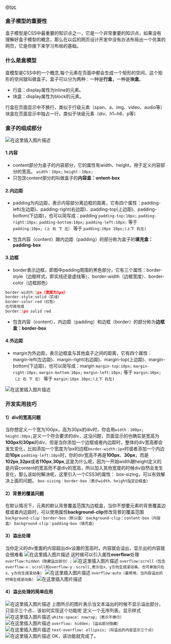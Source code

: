@[toc](盒模型基础)
### 盒子模型的重要性
盒子模型是CSS中最重要的知识点之一，它是一个非常重要的知识点，如果没有理解好盒子模型的概念，那么在以后的网页设计开发中没有办法布局出一个优美的网页，它是你接下来学习布局的基础。
### 什么是盒模型
盒模型是CSS中的一个概念,每个元素在页面中都会生成一个矩形的空间，这个矩形的空间就叫做盒子。盒子可以分为两种：一种是**行盒**，一种是**块盒**。

 - 行盒：display属性为inline的元素。
 - 块盒：display属性为block的元素。

行盒在页面显示中不换行，类似于行级元素（span、a、img、video、audio等）
块盒在页面显示中独占一行，类似于块级元素（div、h1~h6、p等）
### 盒子的组成部分
![在这里插入图片描述](https://img-blog.csdnimg.cn/20200408160414934.png?x-oss-process=image/watermark,type_ZmFuZ3poZW5naGVpdGk,shadow_10,text_aHR0cHM6Ly9ibG9nLmNzZG4ubmV0L3dlaXhpbl80NDkwOTY4Mw==,size_16,color_FFFFFF,t_70#pic_center)
#### 1.内容

 - content部分为盒子的内容部分，它的属性有width、height，用于定义内容部分的宽高。
  `width：10px;`
  `height：10px;`
 - 只包含content部分的叫做盒子的**内容盒：ontent-box**

#### 2.内边距

 - padding为内边距，表示内容部分离边框的距离，它有四个属性：padding-left(左边距)、padding-right(右边距)、padding-top(上边距)、padding-bottom(下边距)，也可以简写成：padding
  `padding-top:10px;`
  `padding-right:10px;`
  `padding-bottom:10px;`
   `padding-left:10px;`
   等于
   `padding:10px;（上 右 下 左）`
等于
 `padding:10px 10px;(上下 右左)`

- 包含内容（content）跟内边距（padding）的部分称为盒子的**填充盒：padding-box**
#### 3.边框
 - border表示边框，即图中padding周围的黑色部分，它有三个属性：border-style（边框样式，即实线还是虚线等）、border-width（边框宽度）、border-color（边框颜色）

```javascript
border-width:1px（宽度为1px）
border-style:solid（实线）
border-color:red（红色）
也可简写成
border:1px solid red
```
- 包含内容（content）、内边距（padding）和边框（border）的部分称为**边框盒：border-box**

#### 4.外边距

 - margin为外边距，表示边框盒与其他盒子之间的距离，它有四个属性：margin-left(左边距)、margin-right(右边距)、margin-top(上边距)、margin-bottom(下边距)，也可以简写成：margin
  `margin-top:10px;`
  `margin-right:10px;`
  `margin-bottom:10px;`
   `margin-left:10px;`
   等于
   `margin:10px;（上 右 下 左）`
等于
 `margin:10px 10px;(上下 右左)`

![在这里插入图片描述](https://img-blog.csdnimg.cn/20200408163149440.png#pic_center)
### 开发实用技巧

#### 1）div的宽高问题
 当你想定义一个宽为100px，高为30px的div时，你会用`width：100px;  height:30px;`定义一个符合要求的div，这没问题，页面显示的也确实是宽高为**100px**和**30px**的div，但是当你添加一个边框或者内边距时，整体的div宽高都会发生变化，比如添加一个宽度为1px的边框`border-width:1px`时或者添加一个内边距**10px** `padding-left:10px`时，你的div宽高不再是**100px**、**30px**，而是**102px**,**32px**或者**110px**,**30px**,这是为什么呢，因为一开始width跟height定义的是内容content的宽高而不是div的宽高，所以加入其他宽度的时候div自然会发生变化，那么该如何解决呢，这里引入一个CSS3的属性： box-sizing，可以有效解决上面的问题。
`box-sizing：border-box（表示width、height指定边框盒）`

#### 2）背景的覆盖问题
在默认情况下，元素的默认背景覆盖范围为边框盒，当你不想要元素的背景覆盖边框或者内边距时，可以使用属性**background-clip**修改背景的覆盖范围
`background-clip：border-box（默认值）`
`background-clip：content-box（内容盒）`
`background-clip：padding-box（填充盒）`

#### 3）溢出处理
当你定义的div里面的内容超出div设置的宽高时，内容就会溢出，显示出的内容就会很难看
![在这里插入图片描述](https://img-blog.csdnimg.cn/20200408171808952.png?x-oss-process=image/watermark,type_ZmFuZ3poZW5naGVpdGk,shadow_10,text_aHR0cHM6Ly9ibG9nLmNzZG4ubmV0L3dlaXhpbl80NDkwOTY4Mw==,size_16,color_FFFFFF,t_70#pic_center)
这时候可以引入属性**overflow**处理
`overflow:hidden（隐藏溢出部分）;`
![在这里插入图片描述](https://img-blog.csdnimg.cn/20200408172016448.png?x-oss-process=image/watermark,type_ZmFuZ3poZW5naGVpdGk,shadow_10,text_aHR0cHM6Ly9ibG9nLmNzZG4ubmV0L3dlaXhpbl80NDkwOTY4Mw==,size_16,color_FFFFFF,t_70)
`overflow:scroll（包含overflow-x：scroll和overflow-y：scroll,表示在x、y方向生成滚动条，也可单独只在x、y方向生成滚动条）`
![在这里插入图片描述](https://img-blog.csdnimg.cn/20200408172313284.png?x-oss-process=image/watermark,type_ZmFuZ3poZW5naGVpdGk,shadow_10,text_aHR0cHM6Ly9ibG9nLmNzZG4ubmV0L3dlaXhpbl80NDkwOTY4Mw==,size_16,color_FFFFFF,t_70)
`overflow:auto（最常用，当内容溢出的时候生成滚动条）`
![在这里插入图片描述](https://img-blog.csdnimg.cn/20200408172458723.png?x-oss-process=image/watermark,type_ZmFuZ3poZW5naGVpdGk,shadow_10,text_aHR0cHM6Ly9ibG9nLmNzZG4ubmV0L3dlaXhpbl80NDkwOTY4Mw==,size_16,color_FFFFFF,t_70)
#### 4）溢出处理的简单应用
![在这里插入图片描述](https://img-blog.csdnimg.cn/2020040817402849.png#pic_center)
上图所示的图片表示当文本溢出的时候不显示溢出部分，只显示三个点...
该如何实现这个功能呢
定义一个无序列表，显示样式
![在这里插入图片描述](https://img-blog.csdnimg.cn/20200408174257936.png)
`white-space: nowrap;（表示不换行）`
![在这里插入图片描述](https://img-blog.csdnimg.cn/20200408174352947.png)
`overflow: hidden;（溢出部分隐藏）`
![在这里插入图片描述](https://img-blog.csdnimg.cn/20200408174514144.png)
`text-overflow: ellipsis;（将溢出的内容显示三个点）`
![在这里插入图片描述](https://img-blog.csdnimg.cn/20200408174612306.png)
OK，该功能就完成了。
